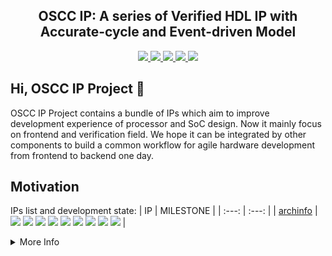 <p align="center">
    <h2 align="center">OSCC IP: A series of Verified HDL IP with Accurate-cycle and Event-driven Model</h2>
</p>
<p align="center">
    <a href="https://github.com/oscc-ip/template/blob/main/LICENSE">
      <img src="https://img.shields.io/badge/license-MulanPSL2-brightgreen?style=flat-square">
    </a>
    <a href="https://github.com/cocotb/cocotb">
      <img src="https://img.shields.io/badge/toolchain-iverilog%20vcs%20cocotb-red?style=flat-square">
    </a>
    <a href="https://github.com/oscc-ip/template/blob/main/style.md">
      <img src="https://img.shields.io/badge/code%20style-verible-brightgreen?style=flat-square">
    </a>
    <a href="https://github.com/oscc-ip/template/blob/main/style.md">
      <img src="https://img.shields.io/badge/static%20checker-verible-red?style=flat-square">
    </a>
    <a href="https://github.com/oscc-ip/template/blob/main/CONTRIBUTING.md">
      <img src="https://img.shields.io/badge/contribution-welcome-brightgreen?style=flat-square">
    </a>
</p>

## Hi, OSCC IP Project 👋

OSCC IP Project contains a bundle of IPs which aim to improve development experience of processor and SoC design. Now it mainly focus on frontend and verification field. We hope it can be integrated by other components to build a common workflow for agile hardware development from frontend to backend one day.

## Motivation

<!-- | Type | List |
| :---: | :---: |
| System     | uart, spi-flash, amba bus, dma, trace, clint, plic, jtag, rcu, pmu, core, archinfo |
| Peripheral | timer, rtc, wdg, pwm, gpio, ps2, spi, qspi, octspi, i2c, i2s, sdio |
| Memory     | sram, sdram, psram, nand-flash, ddr1, ddr2, ddr3, chiplink |
| Graphics   | vga, hdmi, lcd, mipi-dsi, video-engine, gpu |
| Communication | usb, ethernet, pcie |
| Application | crc, aes, sha, rsa, rng, foc, cnn, isp | -->

IPs list and development state:
| IP       | MILESTONE |
| :---:    | :---:     |
| [archinfo](https://github.com/oscc-ip/archinfo) | <img src="https://img.shields.io/badge/SPEC%20complete-done-green?style=flat-square"> <img src="https://img.shields.io/badge/RTL%20frozen-done-green?style=flat-square"> <img src="https://img.shields.io/badge/SMOKE%20test-done-green?style=flat-square"> <img src="https://img.shields.io/badge/UVM%20verif-no%20start-wheat?style=flat-square"> <img src="https://img.shields.io/badge/FUNCTIONAL%20coverage-0-green?style=flat-square"> <img src="https://img.shields.io/badge/CODE%20coverage-0-green?style=flat-square"> <img src="https://img.shields.io/badge/SoC%20integ-no%20start-wheat?style=flat-square"> <img src="https://img.shields.io/badge/FPGA%20emu-no%20start-wheat?style=flat-square"> <img src="https://img.shields.io/badge/TAPEOUT%20test-no%20start-wheat?style=flat-square"> |


<details>
  <summary>More Info</summary>

## Template
Refer to the [template repo](https://github.com/oscc-ip/template/blob/main). If you want to create a new ip repo, You need to:

* Use this repository template to create a new repo
* Update the content `[IP NAME]` in `header` file and remove the `header` file.

## Style
refer to the [style.md](https://github.com/oscc-ip/template/blob/main/style.md).

## Contribution
If you want to contribute to this project, be sure to review the [guidelines](https://github.com/oscc-ip/template/blob/main/CONTRIBUTING.md). This is an open project and contributions and collaborations are always welcome!! This project adheres to OSCC IP's [code_of_conduct](https://github.com/oscc-ip/template/blob/main/CODE_OF_CONDUCT.md). By participating, you are expected to uphold this code.

we use GitHub issues for tracking requests and bugs, so please direct specific questions to [issues panel](https://github.com/oscc-ip/.github/issues).

The OSCC IP project strives to abide by generally accepted best practices in open-source software development, you can issue bugs, pull requests, new features and modification suggestions freely. Your feedbacks could help us ensure a bright future for this project. We value and treasure every issue or contribution, big or small. 😄

## License
All of the IPs codes are redistributed or released under the OSI Approved LICENSE [MulanPSL2](https://opensource.org/license/mulanpsl-2-0/).

## Acknowledgement

## Reference
    
</details>

